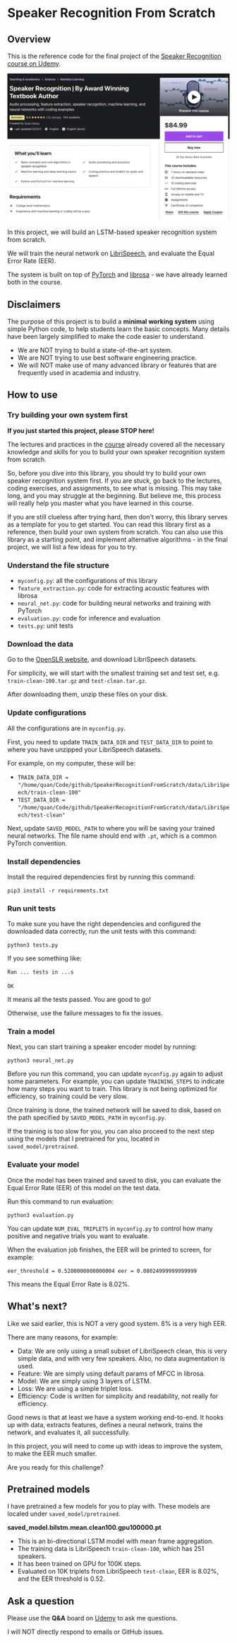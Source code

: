 # Speaker Recognition From Scratch

## Overview

This is the reference code for the final project of the [Speaker Recognition course on Udemy](https://www.udemy.com/course/speaker-recognition/?referralCode=1914766AF241CE15D19A).

[![image](resources/course_screenshot.png)](https://www.udemy.com/course/speaker-recognition/?referralCode=1914766AF241CE15D19A)

In this project, we will build an LSTM-based speaker recognition system from scratch.

We will train the neural network on [LibriSpeech](https://www.openslr.org/12), and evaluate the Equal Error Rate (EER).

The system is built on top of [PyTorch](https://pytorch.org/tutorials/) and [librosa](https://librosa.org/doc/latest/index.html) - we have already learned both in the course.

## Disclaimers

The purpose of this project is to build a **minimal working system** using simple Python code, to help students learn the basic concepts. Many details have been largely simplified to make the code easier to understand.

* We are NOT trying to build a state-of-the-art system.
* We are NOT trying to use best software engineering practice.
* We will NOT make use of many advanced library or features that are frequently used in academia and industry.

## How to use

### Try building your own system first

**If you just started this project, please STOP here!**

The lectures and practices in the [course](https://www.udemy.com/course/speaker-recognition/?referralCode=1914766AF241CE15D19A) already covered all the necessary knowledge and skills for you to build your own speaker recognition system from scratch.

So, before you dive into this library, you should try to build your own speaker recognition system first. If you are stuck, go back to the lectures, coding exercises, and assignments, to see what is missing. This may take long, and you may struggle at the beginning. But believe me, this process will really help you master what you have learned in this course.

If you are still clueless after trying hard, then don't worry, this library serves as a template for you to get started. You can read this library first as a reference, then build your own system from scratch. You can also use this library as a starting point, and implement alternative algorithms - in the final project, we will list a few ideas for you to try.

### Understand the file structure

* `myconfig.py`: all the configurations of this library
* `feature_extraction.py`: code for extracting acoustic features with librosa
* `neural_net.py`: code for building neural networks and training with PyTorch
* `evaluation.py`: code for inference and evaluation
* `tests.py`: unit tests

### Download the data

Go to the [OpenSLR website](https://www.openslr.org/12), and download LibriSpeech datasets.

For simplicity, we will start with the smallest training set and test set, e.g. `train-clean-100.tar.gz` and `test-clean.tar.gz`.

After downloading them, unzip these files on your disk.

### Update configurations

All the configurations are in `myconfig.py`.

First, you need to update `TRAIN_DATA_DIR` and `TEST_DATA_DIR` to point to where you have unzipped your LibriSpeech datasets.

For example, on my computer, these will be:

* `TRAIN_DATA_DIR = "/home/quan/Code/github/SpeakerRecognitionFromScratch/data/LibriSpeech/train-clean-100"`
* `TEST_DATA_DIR = "/home/quan/Code/github/SpeakerRecognitionFromScratch/data/LibriSpeech/test-clean"`

Next, update `SAVED_MODEL_PATH` to where you will be saving your trained neural networks. The file name should end with `.pt`, which is a common PyTorch convention.

### Install dependencies

Install the required dependencies first by running this command:

```
pip3 install -r requirements.txt
```

### Run unit tests

To make sure you have the right dependencies and configured the downloaded data  correctly, run the unit tests with this command:

```
python3 tests.py
```

If you see something like:

```
Ran ... tests in ...s

OK
```

It means all the tests passed. You are good to go!

Otherwise, use the failure messages to fix the issues.

### Train a model

Next, you can start training a speaker encoder model by running:

```
python3 neural_net.py
```

Before you run this command, you can update `myconfig.py` again to adjust some parameters. For example, you can update `TRAINING_STEPS` to indicate how many steps you want to train. This library is not being optimized for efficiency, so training could be very slow.

Once training is done, the trained network will be saved to disk, based on the path specified by `SAVED_MODEL_PATH` in `myconfig.py`.

If the training is too slow for you, you can also proceed to the next step using the models that I pretrained for you, located in `saved_model/pretrained`.

### Evaluate your model

Once the model has been trained and saved to disk, you can evaluate the Equal Error Rate (EER) of this model on the test data.

Run this command to run evaluation:

```
python3 evaluation.py
```

You can update `NUM_EVAL_TRIPLETS` in `myconfig.py` to control how many positive and negative trials you want to evaluate.

When the evaluation job finishes, the EER will be printed to screen, for example:

```
eer_threshold = 0.5200000000000004 eer = 0.08024999999999999
```

This means the Equal Error Rate is 8.02%.

## What's next?

Like we said earlier, this is NOT a very good system. 8% is a very high EER.

There are many reasons, for example:

* Data: We are only using a small subset of LibriSpeech clean, this is very simple data, and with very few speakers. Also, no data augmentation is used.
* Feature: We are simply using default params of MFCC in librosa.
* Model: We are simply using 3 layers of LSTM.
* Loss: We are using a simple triplet loss.
* Efficiency: Code is written for simplicity and readability, not really for efficiency.

Good news is that at least we have a system working end-to-end. It hooks up with data, extracts features, defines a neural network, trains the network, and evaluates it, all successfully.

In this project, you will need to come up with ideas to improve the system, to make the EER much smaller.

Are you ready for this challenge?

## Pretrained models

I have pretrained a few models for you to play with. These models are localed under `saved_model/pretrained`.

**saved_model.bilstm.mean.clean100.gpu100000.pt**

* This is an bi-directional LSTM model with mean frame aggregation.
* The training data is LibriSpeech `train-clean-100`, which has 251 speakers.
* It has been trained on GPU for 100K steps.
* Evaluated on 10K triplets from LibriSpeech `test-clean`, EER is 8.02%, and the EER threshold is 0.52.

## Ask a question

Please use the **Q&A** board on [Udemy](https://www.udemy.com/course/speaker-recognition/?referralCode=1914766AF241CE15D19A) to ask me questions.

I will NOT directly respond to emails or GitHub issues.